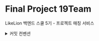 # Final Project 19Team

LikeLion 백엔드 스쿨 5기 - 프로젝트 매칭 서비스

<details>
<summary>커밋 컨벤션</summary>
<div markdown="1">

# 커밋 컨벤션

커밋을 보낼 때 지켜야할 양식.

커밋은 제목 + 내용 + (이슈 번호)로 이루어져 있다.

<br/>
<br/>

## 제목

제목은 다음과 같은 방식으로 작성한다.
type: title

type에는 커밋의 종류에 따라 다음과 같이 나뉜다.


Type | 내용 설명
-- | --
feat | 기능 추가/수정 등
fix | 버그 수정
docs | 문서 수정
Comment | 필요한 주석 추가 및 변경
style | 스타일 변경 (형식, 세미콜론 누락 등)
refactor | 리팩토링
test | 테스트
chore | 빌드, 패키지 관련 (업데이트 등)
Rename | 파일 혹은 폴더명을 수정하거나 옮기는 작업만인 경우



> feat: User 엔티티 수정

<br/>
<br/>


## 내용

내용에는 세부적인 변경 내용을 줄마다 -로 시작하는 형태로 적는다.

>  - User 엔티티에 email, location, phone 필드 추가
>  - User 엔티티에 Getter, Setter 범위 설정


내용은 한 줄 당 72자 내로 작성합니다.
내용은 양에 구애받지 않고 최대한 상세히 작성합니다.
내용은 어떻게 변경했는지 보다 무엇을 변경했는지 또는 왜 변경했는지를 설명합니다.


<br/>
<br/>

## 이슈 번호

이슈 번호에는 만약 해당 커밋이 특정 이슈과 관련된 경우 "유형: #이슈 번호"의 형태로 작성한다.
관련된 이슈가 없다면 생략이 가능하다.
여러 개의 이슈 번호를 적을 때는 쉼표로 구분합니다.


유형 | 이슈번호
-- | --
Fixes | 이슈 관련 내용 수정중 (아직 해결되지 않은 경우)
Resolves | 이슈 관련 내용 수정 완료
Ref | 참고할 이슈가 있을 때 사용
Related to | 해당 커밋에 관련된 이슈번호 (아직 해결되지 않은 경우)





> Resolves: #123
> Ref: #456
> Related to: #48, #45

<br/>
<br/>

## 전체 예시

```
Feat: 추가 로그인 함수

- 로그인 API 개발

Resolves: #123    # 이슈 해결했을 때 사용
Ref: #456    # 참고할 이슈가 있을 때
```

</div>
</details>


